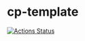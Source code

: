 # cp-template

[![Actions Status](https://github.com/beet-aizu/library/workflows/verify/badge.svg)](https://github.com/happypotato1207/cp-template/actions)
